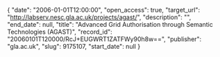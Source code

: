 {
  "date": "2006-01-01T12:00:00", 
  "open_access": true, 
  "target_url": "http://labserv.nesc.gla.ac.uk/projects/agast/", 
  "description": "", 
  "end_date": null, 
  "title": "Advanced Grid Authorisation through Semantic Technologies (AGAST)", 
  "record_id": "20060101T120000/RcJ+EUGWRT1ZATFWy90h8w==", 
  "publisher": "gla.ac.uk", 
  "slug": 9175107, 
  "start_date": null
}

